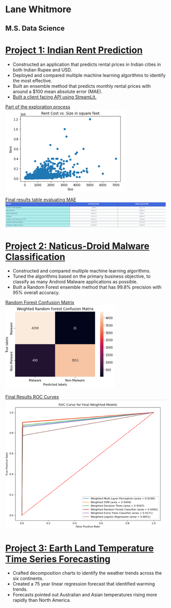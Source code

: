 # Lane Whitmore
## M.S. Data Science

# [Project 1: Indian Rent Prediction](https://github.com/lanewhitmore/Rent_Prediction)
- Constructed an application that predicts rental prices in Indian cities in both Indian Rupee and USD.
- Deployed and compared multiple machine learning algorithms to identify the most effective. 
- Built an ensemble method that predicts monthly rental prices with around a $100 mean absolute error (MAE). 
- [Built a client facing API using StreamLit.](https://lanewhitmore-rent-prediction-rent-app-eda---whitmore-vd5d0e.streamlit.app/)

[Part of the exploration process](https://github.com/lanewhitmore/lanewhitmore.github.io/blob/main/images/exploration.png)
![](https://github.com/lanewhitmore/lanewhitmore.github.io/blob/main/images/exploration.png)

[Final results table evaluating MAE](https://github.com/lanewhitmore/lanewhitmore.github.io/blob/main/images/rentresults.png)
![](https://github.com/lanewhitmore/lanewhitmore.github.io/blob/main/images/rentresults.png)

# [Project 2: Naticus-Droid Malware Classification](https://github.com/lanewhitmore/NATICUSdroid-Malware-Machine-Learning-Classification)
- Constructed and compared multiple machine learning algorithms. 
- Tuned the algorithms based on the primary business objective, to classify as many Android Malware applications as possible.
- Built a Random Forest ensemble method that has 99.8% precision with 95% overall accuracy. 

[Random Forest Confusion Matrix](https://github.com/lanewhitmore/lanewhitmore.github.io/blob/main/images/randomforestcm.png)
![](https://github.com/lanewhitmore/lanewhitmore.github.io/blob/main/images/randomforestcm.png)

[Final Results ROC Curves](https://github.com/lanewhitmore/lanewhitmore.github.io/blob/main/images/naticusroc.png)
![](https://github.com/lanewhitmore/lanewhitmore.github.io/blob/main/images/naticusroc.png)

# [Project 3: Earth Land Temperature Time Series Forecasting](https://github.com/stephenkuc/ADS506_FinalProj)
- Crafted decomposition charts to identify the weather trends across the six continents. 
- Created a 75 year linear regression forecast that identified warming trends. 
- Forecasts pointed out Australian and Asian temperatures rising more rapidly than North America.
